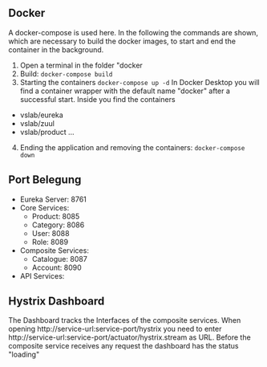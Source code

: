 ## Docker 
A docker-compose is used here. In the following the commands are shown, which are necessary to build the docker images, to start and end the container in the background. 
<br />
1. Open a terminal in the folder "docker
2. Build: `docker-compose build`
3. Starting the containers `docker-compose up -d`
In Docker Desktop you will find a container wrapper with the default name "docker" after a successful start. Inside you find the containers
- vslab/eureka
- vslab/zuul
- vslab/product
...
4. Ending the application and removing the containers:
`docker-compose down`

## Port Belegung

- Eureka Server: 8761
- Core Services:
    - Product: 8085
    - Category: 8086
    - User: 8088
    - Role: 8089
- Composite Services:
    - Catalogue: 8087
    - Account: 8090
- API Services: 

## Hystrix Dashboard
The Dashboard tracks the Interfaces of the composite services.
When opening http://service-url:service-port/hystrix you need to enter http://service-url:service-port/actuator/hystrix.stream as URL.
Before the composite service receives any request the dashboard has the status "loading"
